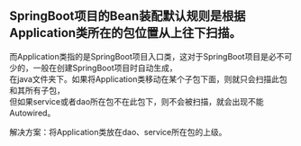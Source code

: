 ## SpringBoot项目的Bean装配默认规则是根据Application类所在的包位置从上往下扫描。
而Application类指的是SpringBoot项目入口类，这对于SpringBoot项目是必不可少的，一般在创建SpringBoot项目时自动生成，  
在java文件夹下。如果将Application类移动在某个子包下面，则就只会扫描此包和其所有子包，  
但如果service或者dao所在包不在此包下，则不会被扫描，就会出现不能Autowired。  

解决方案：将Application类放在dao、service所在包的上级。  


